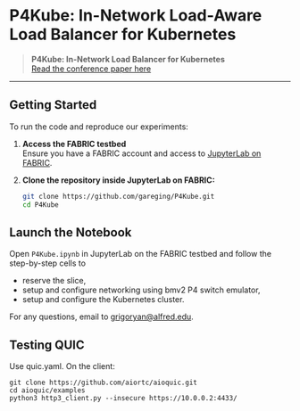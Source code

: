 # P4Kube: In-Network Load-Aware Load Balancer for Kubernetes

> **P4Kube: In-Network Load Balancer for Kubernetes**  
> [Read the conference paper here](https://scholar.google.com/citations?view_op=view_citation&hl=en&user=D8zUvAMAAAAJ&sortby=pubdate&citation_for_view=D8zUvAMAAAAJ:3fE2CSJIrl8C)

---

## Getting Started

To run the code and reproduce our experiments:

1. **Access the FABRIC testbed**  
   Ensure you have a FABRIC account and access to [JupyterLab on FABRIC](https://learn.fabric-testbed.net/).

2. **Clone the repository inside JupyterLab on FABRIC:**
   ```bash
   git clone https://github.com/gareging/P4Kube.git
   cd P4Kube

## Launch the Notebook

Open `P4Kube.ipynb` in JupyterLab on the FABRIC testbed and follow the step-by-step cells to 
- reserve the slice,
- setup and configure networking using bmv2 P4 switch emulator,
- setup and configure the Kubernetes cluster.

For any questions, email to grigoryan@alfred.edu.

## Testing QUIC

Use quic.yaml. On the client:

   ```
   git clone https://github.com/aiortc/aioquic.git 
   cd aioquic/examples
   python3 http3_client.py --insecure https://10.0.0.2:4433/
   ```

